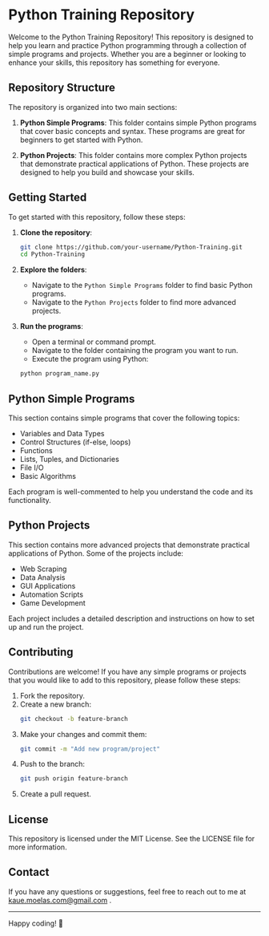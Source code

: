 # Python Training Repository

Welcome to the Python Training Repository! This repository is designed to help you learn and practice Python programming through a collection of simple programs and projects. Whether you are a beginner or looking to enhance your skills, this repository has something for everyone.

## Repository Structure

The repository is organized into two main sections:

1. **Python Simple Programs**: This folder contains simple Python programs that cover basic concepts and syntax. These programs are great for beginners to get started with Python.

2. **Python Projects**: This folder contains more complex Python projects that demonstrate practical applications of Python. These projects are designed to help you build and showcase your skills.

## Getting Started

To get started with this repository, follow these steps:

1. **Clone the repository**:
    ```bash
    git clone https://github.com/your-username/Python-Training.git
    cd Python-Training
    ```

2. **Explore the folders**:
    - Navigate to the `Python Simple Programs` folder to find basic Python programs.
    - Navigate to the `Python Projects` folder to find more advanced projects.

3. **Run the programs**:
    - Open a terminal or command prompt.
    - Navigate to the folder containing the program you want to run.
    - Execute the program using Python:
    ```bash
    python program_name.py
    ```

## Python Simple Programs

This section contains simple programs that cover the following topics:
- Variables and Data Types
- Control Structures (if-else, loops)
- Functions
- Lists, Tuples, and Dictionaries
- File I/O
- Basic Algorithms

Each program is well-commented to help you understand the code and its functionality.

## Python Projects

This section contains more advanced projects that demonstrate practical applications of Python. Some of the projects include:
- Web Scraping
- Data Analysis
- GUI Applications
- Automation Scripts
- Game Development

Each project includes a detailed description and instructions on how to set up and run the project.

## Contributing

Contributions are welcome! If you have any simple programs or projects that you would like to add to this repository, please follow these steps:

1. Fork the repository.
2. Create a new branch:
    ```bash
    git checkout -b feature-branch
    ```
3. Make your changes and commit them:
    ```bash
    git commit -m "Add new program/project"
    ```
4. Push to the branch:
    ```bash
    git push origin feature-branch
    ```
5. Create a pull request.

## License

This repository is licensed under the MIT License. See the LICENSE file for more information.

## Contact

If you have any questions or suggestions, feel free to reach out to me at kaue.moelas.com@gmail.com .

---

Happy coding! 🚀
